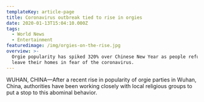 ```yaml
---
templateKey: article-page
title: Coronavirus outbreak tied to rise in orgies
date: 2020-01-13T15:04:10.000Z
tags:
  - World News
  - Entertainment
featuredimage: /img/orgies-on-the-rise.jpg
overview: >-
  Orgie popularity has spiked 320% over Chinese New Year as people refuse to
  leave their homes in fear of the coronavirus.
---
```

WUHAN, CHINA—After a recent rise in popularity of orgie parties in Wuhan, China, authorities have been working closely with local religious groups to put a stop to this abominal behavior.

